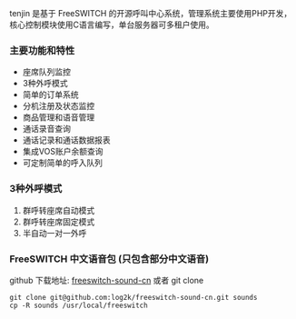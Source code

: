 tenjin 是基于 FreeSWITCH 的开源呼叫中心系统，管理系统主要使用PHP开发，核心控制模块使用C语言编写，单台服务器可多租户使用。

### 主要功能和特性
* 座席队列监控
* 3种外呼模式
* 简单的订单系统
* 分机注册及状态监控
* 商品管理和语音管理
* 通话录音查询
* 通话记录和通话数据报表
* 集成VOS账户余额查询
* 可定制简单的呼入队列

### 3种外呼模式
1. 群呼转座席自动模式
2. 群呼转座席固定模式
3. 半自动一对一外呼

### FreeSWITCH 中文语音包 (只包含部分中文语音)
github 下载地址: [freeswitch-sound-cn](https://github.com/log2k/freeswitch-sound-cn/archive/master.zip) 或者 git clone
```
git clone git@github.com:log2k/freeswitch-sound-cn.git sounds
cp -R sounds /usr/local/freeswitch
```
